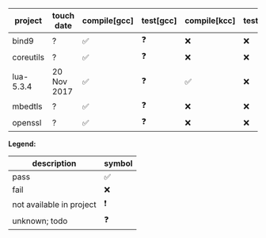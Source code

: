 

| project | touch date | compile[gcc] | test[gcc] | compile[kcc] | test[kcc] | issue[open] | issue[closed]
| --- | --- | --- | --- | --- | --- | --- | --- |
| bind9 | ? | ✅ |❓| ❌ | ❌ |[548](https://github.com/runtimeverification/rv-match/issues/548)|.
| coreutils | ? | ✅ |❓| ❌ | ❌ |[559](https://github.com/runtimeverification/rv-match/issues/559), [570](https://github.com/runtimeverification/rv-match/issues/570)|.
| lua-5.3.4 | 20 Nov 2017 | ✅ |❓| ✅ | ❌ | [601](https://github.com/runtimeverification/rv-match/issues/601)|.
| mbedtls | ? | ✅ |❓| ❌ | ❌ | [558](https://github.com/runtimeverification/rv-match/issues/558)|.
| openssl | ? | ✅ |❓|❌|❌| [547](https://github.com/runtimeverification/rv-match/issues/547)|.




**Legend:**

| description | symbol |
| --- | --- |
| pass | :white_check_mark: |
| fail | :x: |
| not available in project | :exclamation: |
| unknown; todo | :question: |